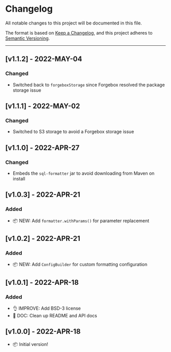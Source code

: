 # Changelog

All notable changes to this project will be documented in this file.

The format is based on [Keep a Changelog](https://keepachangelog.com/en/1.0.0/),
and this project adheres to [Semantic Versioning](https://semver.org/spec/v2.0.0.html).

----
## [v1.1.2] - 2022-MAY-04

### Changed

* Switched back to `forgeboxStorage` since Forgebox resolved the package storage issue

## [v1.1.1] - 2022-MAY-02

### Changed

* Switched to S3 storage to avoid a Forgebox storage issue

## [v1.1.0] - 2022-APR-27

### Changed

* Embeds the `sql-formatter` jar to avoid downloading from Maven on install

## [v1.0.3] - 2022-APR-21

### Added

* 📦 NEW: Add `formatter.withParams()` for parameter replacement

## [v1.0.2] - 2022-APR-21

### Added

* 📦 NEW: Add `ConfigBuilder` for custom formatting configuration

## [v1.0.1] - 2022-APR-18

### Added

* 👌 IMPROVE: Add BSD-3 license
* 📖 DOC: Clean up README and API docs

## [v1.0.0] - 2022-APR-18

* 📦 Initial version!